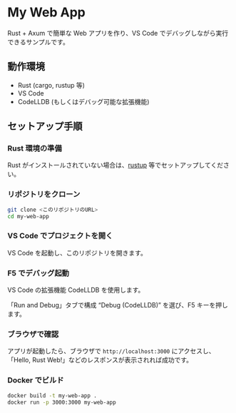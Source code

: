 # My Web App

Rust + Axum で簡単な Web アプリを作り、VS Code でデバッグしながら実行できるサンプルです。

## 動作環境

- Rust (cargo, rustup 等)
- VS Code
- CodeLLDB (もしくはデバッグ可能な拡張機能)

## セットアップ手順

### Rust 環境の準備

Rust がインストールされていない場合は、[rustup](https://rustup.rs/) 等でセットアップしてください。

### リポジトリをクローン

```bash
git clone <このリポジトリのURL>
cd my-web-app
```

### VS Code でプロジェクトを開く

VS Code を起動し、このリポジトリを開きます。

### F5 でデバッグ起動

VS Code の拡張機能 CodeLLDB を使用します。

「Run and Debug」タブで構成 “Debug (CodeLLDB)” を選び、F5 キーを押します。

### ブラウザで確認

アプリが起動したら、ブラウザで `http://localhost:3000` にアクセスし、「Hello, Rust Web!」などのレスポンスが表示されれば成功です。

### Docker でビルド

```bash
docker build -t my-web-app .
docker run -p 3000:3000 my-web-app
```
